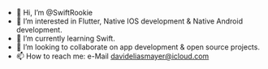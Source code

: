 - 👋 Hi, I’m @SwiftRookie
- 👀 I’m interested in Flutter, Native IOS development & Native Android development. 
- 🌱 I’m currently learning Swift.
- 💞️ I’m looking to collaborate on app development & open source projects. 
- 📫 How to reach me: e-Mail davideliasmayer@icloud.com
